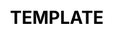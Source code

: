 ---
layout: post
title: TEMPLATE
excerpt: 
featured:  
background: 
shorturl: 
tags: [[ ]]
css:
javascript: 
---